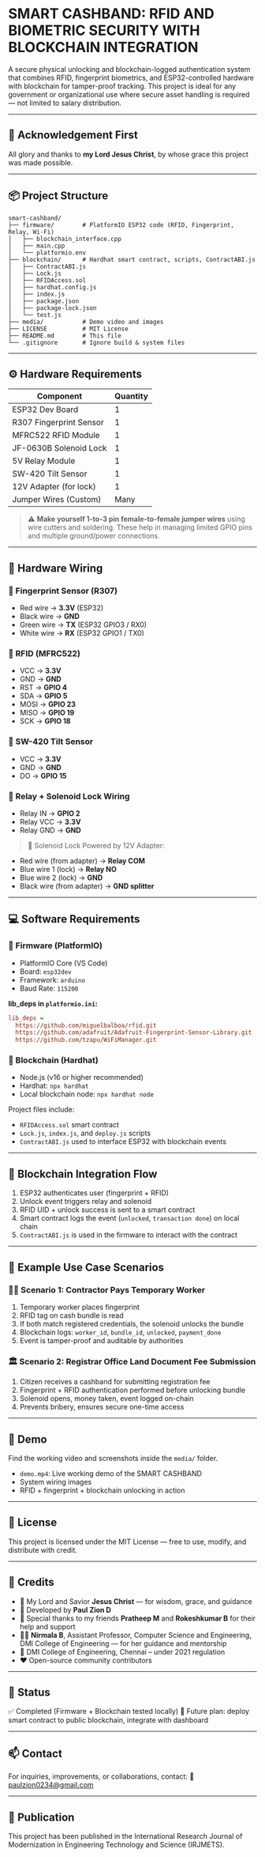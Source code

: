 # SMART CASHBAND: RFID AND BIOMETRIC SECURITY WITH BLOCKCHAIN INTEGRATION

A secure physical unlocking and blockchain-logged authentication system that combines RFID, fingerprint biometrics, and ESP32-controlled hardware with blockchain for tamper-proof tracking. This project is ideal for any government or organizational use where secure asset handling is required — not limited to salary distribution.

---

## 🙏 Acknowledgement First

All glory and thanks to **my Lord Jesus Christ**, by whose grace this project was made possible.

---

## 📦 Project Structure

```
smart-cashband/
├── firmware/        # PlatformIO ESP32 code (RFID, Fingerprint, Relay, Wi-Fi)
│   ├── blockchain_interface.cpp
│   ├── main.cpp
│   └── platformio.env
├── blockchain/      # Hardhat smart contract, scripts, ContractABI.js
│   ├── ContractABI.js
│   ├── Lock.js
│   ├── RFIDAccess.sol
│   ├── hardhat.config.js
│   ├── index.js
│   ├── package.json
│   ├── package-lock.json
│   └── test.js
├── media/           # Demo video and images
├── LICENSE          # MIT License
├── README.md        # This file
└── .gitignore       # Ignore build & system files
```

---

## ⚙️ Hardware Requirements

| Component               | Quantity |
| ----------------------- | -------- |
| ESP32 Dev Board         | 1        |
| R307 Fingerprint Sensor | 1        |
| MFRC522 RFID Module     | 1        |
| JF-0630B Solenoid Lock  | 1        |
| 5V Relay Module         | 1        |
| SW-420 Tilt Sensor      | 1        |
| 12V Adapter (for lock)  | 1        |
| Jumper Wires (Custom)   | Many     |

> ⚠️ **Make yourself 1-to-3 pin female-to-female jumper wires** using wire cutters and soldering. These help in managing limited GPIO pins and multiple ground/power connections.

---

## 🔌 Hardware Wiring

### 🔹 Fingerprint Sensor (R307)

* Red wire  → **3.3V** (ESP32)
* Black wire → **GND**
* Green wire → **TX** (ESP32 GPIO3 / RX0)
* White wire → **RX** (ESP32 GPIO1 / TX0)

### 🔹 RFID (MFRC522)

* VCC       → **3.3V**
* GND       → **GND**
* RST       → **GPIO 4**
* SDA       → **GPIO 5**
* MOSI      → **GPIO 23**
* MISO      → **GPIO 19**
* SCK       → **GPIO 18**

### 🔹 SW-420 Tilt Sensor

* VCC       → **3.3V**
* GND       → **GND**
* DO        → **GPIO 15**

### 🔹 Relay + Solenoid Lock Wiring

* Relay IN       → **GPIO 2**
* Relay VCC      → **3.3V**
* Relay GND      → **GND**

> 🔐 Solenoid Lock Powered by 12V Adapter:

* Red wire (from adapter) → **Relay COM**
* Blue wire 1 (lock) → **Relay NO**
* Blue wire 2 (lock) → **GND**
* Black wire (from adapter) → **GND splitter**

---

## 💻 Software Requirements

### 🔹 Firmware (PlatformIO)

* PlatformIO Core (VS Code)
* Board: `esp32dev`
* Framework: `arduino`
* Baud Rate: `115200`

**lib\_deps in ********`platformio.ini`********:**

```ini
lib_deps =
  https://github.com/miguelbalboa/rfid.git
  https://github.com/adafruit/Adafruit-Fingerprint-Sensor-Library.git
  https://github.com/tzapu/WiFiManager.git
```

### 🔹 Blockchain (Hardhat)

* Node.js (v16 or higher recommended)
* Hardhat: `npx hardhat`
* Local blockchain node: `npx hardhat node`

Project files include:

* `RFIDAccess.sol` smart contract
* `Lock.js`, `index.js`, and `deploy.js` scripts
* `ContractABI.js` used to interface ESP32 with blockchain events

---

## 🔗 Blockchain Integration Flow

1. ESP32 authenticates user (fingerprint + RFID)
2. Unlock event triggers relay and solenoid
3. RFID UID + unlock success is sent to a smart contract
4. Smart contract logs the event (`unlocked`, `transaction done`) on local chain
5. `ContractABI.js` is used in the firmware to interact with the contract

---

## 📘 Example Use Case Scenarios

### 🧑‍🏭 Scenario 1: Contractor Pays Temporary Worker

1. Temporary worker places fingerprint
2. RFID tag on cash bundle is read
3. If both match registered credentials, the solenoid unlocks the bundle
4. Blockchain logs: `worker_id`, `bundle_id`, `unlocked`, `payment_done`
5. Event is tamper-proof and auditable by authorities

### 🏛️ Scenario 2: Registrar Office Land Document Fee Submission

1. Citizen receives a cashband for submitting registration fee
2. Fingerprint + RFID authentication performed before unlocking bundle
3. Solenoid opens, money taken, event logged on-chain
4. Prevents bribery, ensures secure one-time access

---

## 🎥 Demo

Find the working video and screenshots inside the `media/` folder.

* `demo.mp4`: Live working demo of the SMART CASHBAND
* System wiring images
* RFID + fingerprint + blockchain unlocking in action

---

## 🧾 License

This project is licensed under the MIT License — free to use, modify, and distribute with credit.

---

## 🙌 Credits

* 🙏 My Lord and Savior **Jesus Christ** — for wisdom, grace, and guidance
* 🧠 Developed by **Paul Zion D**
* 🤝 Special thanks to my friends **Pratheep M** and **Rokeshkumar B** for their help and support
* 👩‍🏫 **Nirmala B**, Assistant Professor, Computer Science and Engineering, DMI College of Engineering — for her guidance and mentorship
* 🏫 DMI College of Engineering, Chennai – under 2021 regulation
* ❤️ Open-source community contributors

---

## 🏁 Status

✅ Completed (Firmware + Blockchain tested locally)
🔗 Future plan: deploy smart contract to public blockchain, integrate with dashboard

---

## 📫 Contact

For inquiries, improvements, or collaborations, contact:
📧 [paulzion0234@gmail.com](mailto:paulzion0234@gmail.com)

---

## 📄 Publication

This project has been published in the International Research Journal of Modernization in Engineering Technology and Science (IRJMETS).


